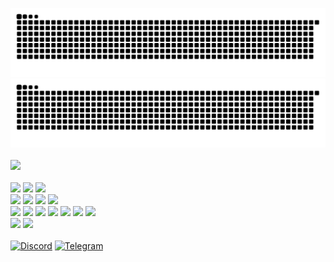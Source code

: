 ![github contribution grid snake animation](https://raw.githubusercontent.com/don-cryptus/don-cryptus/output/github-contribution-grid-snake-dark.svg#gh-dark-mode-only)![github contribution grid snake animation](https://raw.githubusercontent.com/don-cryptus/don-cryptus/output/github-contribution-grid-snake.svg#gh-light-mode-only)
<br>
<br>
<a href="https://tekken.dev">
    <img src="https://img.shields.io/badge/-tekken.dev-231b1a?style=for-the-badge&logo=aboutdotme&logoColor=f5c37c"/>
</a>
<br>
<br>
<img src="https://img.shields.io/badge/-LUA-00007C?style=flat&logo=lua&logoColor=white"/>
<img src="https://img.shields.io/badge/-PostgreSQL-4169E1?style=flat&logo=postgresql&logoColor=white"/>
<img src="https://img.shields.io/badge/-Malbolge-111111?style=flat&logo=windows%20terminal&logoColor=white"/>
<br>
<img src="https://img.shields.io/badge/-Svelte-FF3E00?style=flat&logo=svelte&logoColor=white"/>
<img src="https://img.shields.io/badge/-Tailwind%20CSS-06B6D4?style=flat&logo=tailwindcss&logoColor=white"/>
<img src="https://img.shields.io/badge/-HTML5-E34F26?style=flat&logo=HTML5&logoColor=white"/>
<img src="https://img.shields.io/badge/-CSS3-1572B6?style=flat&logo=CSS3&logoColor=white"/>
<br>
<img src="https://img.shields.io/badge/-JavaScript-F7DF1E?style=flat&logo=JavaScript&logoColor=black"/>
<img src="https://img.shields.io/badge/-TypeScript-2f74c0?style=flat&logo=TypeScript&logoColor=white"/>
<img src="https://img.shields.io/badge/-Electron-272a37?style=flat&logo=electron&logoColor=a0ebf9"/>
<img src="https://img.shields.io/badge/-Axios-5A29E4?style=flat&logo=axios&logoColor=white"/>
<img src="https://img.shields.io/badge/-Node.js-026E00?style=flat&logo=nodedotjs&logoColor=white"/>
<img src="https://img.shields.io/badge/-NPM-CB3837?style=flat&logo=NPM&logoColor=white"/>
<img src="https://img.shields.io/badge/-jQuery-0865a6?style=flat&logo=jquery&logoColor=white"/>
<br>
<img src="https://img.shields.io/badge/-Github-181717?style=flat&logo=GitHub&logoColor=white"/>
<img src="https://img.shields.io/badge/-Git-F44D27?style=flat&logo=Git&logoColor=white"/>
<br>
<br>
[![Discord](https://img.shields.io/badge/-Discord%20%28Click%29-5865F2?style=for-the-badge&logo=discord&logoColor=white)](https://discord.gg/v2tWMWBE7q)
[![Telegram](https://img.shields.io/badge/-Telegram%20%28Click%29-26A5E4?style=for-the-badge&logo=telegram&logoColor=white)](https://t.me/tekkenkkk)

